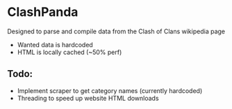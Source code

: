 # ClashPanda

Designed to parse and compile data from the Clash of Clans wikipedia page

* Wanted data is hardcoded
* HTML is locally cached (~50% perf)

## Todo:

* Implement scraper to get category names (currently hardcoded)
* Threading to speed up website HTML downloads
